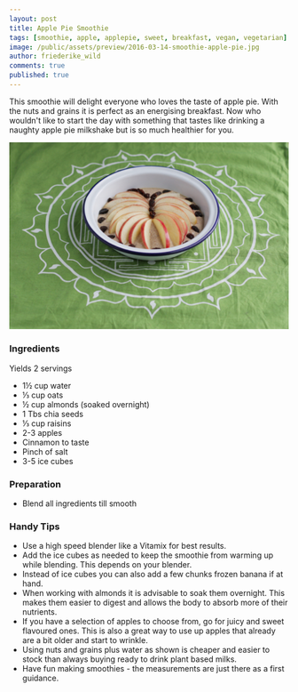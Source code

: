 ```yaml
---
layout: post
title: Apple Pie Smoothie
tags: [smoothie, apple, applepie, sweet, breakfast, vegan, vegetarian]
image: /public/assets/preview/2016-03-14-smoothie-apple-pie.jpg
author: friederike_wild
comments: true
published: true
---
```


This smoothie will delight everyone who loves the taste of apple pie. With the nuts and grains it is perfect as an energising breakfast. Now who wouldn't like to start the day with something that tastes like drinking a naughty apple pie milkshake but is so much healthier for you.

<!--more-->

![Apple Pie Smoothie](/public/assets/2016-03-14-smoothie-apple-pie.jpg "Apple Pie Smoothie")

### Ingredients

Yields 2 servings

* 1½ cup water
* ⅓ cup oats
* ½ cup almonds (soaked overnight)
* 1 Tbs chia seeds
* ⅓ cup raisins
* 2-3 apples 
* Cinnamon to taste
* Pinch of salt
* 3-5 ice cubes


### Preparation


* Blend all ingredients till smooth 

### Handy Tips

* Use a high speed blender like a Vitamix for best results.
* Add the ice cubes as needed to keep the smoothie from warming up while blending. This depends on your blender. 
* Instead of ice cubes you can also add a few chunks frozen banana if at hand.
* When working with almonds it is advisable to soak them overnight. This makes them easier to digest and allows the body to absorb more of their nutrients.
* If you have a selection of apples to choose from, go for juicy and sweet flavoured ones. This is also a great way to use up apples that already are a bit older and start to wrinkle.
* Using nuts and grains plus water as shown is cheaper and easier to stock than always buying ready to drink plant based milks.
* Have fun making smoothies - the measurements are just there as a first guidance.
